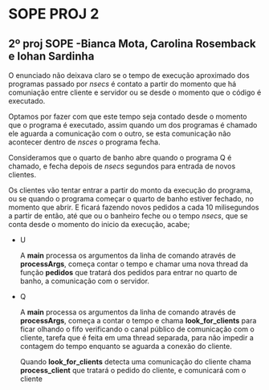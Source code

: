 # SOPE PROJ 2

## 2º proj SOPE -Bianca Mota, Carolina Rosemback e Iohan Sardinha


O enunciado não deixava claro se o tempo de execução aproximado dos programas passado por *nsecs* é contato a partir do momento que há comuniação entre cliente e servidor ou se desde o momento que o código é executado.


Optamos por fazer com que este tempo seja contado desde o momento que o programa é executado, assim quando um dos programas é chamado ele aguarda a comunicação com o outro, se esta comunicação não acontecer dentro de *nsces* o programa fecha. 


Consideramos que o quarto de banho abre quando o programa Q é chamado, e fecha depois de *nsecs* segundos para entrada de novos clientes.


Os clientes vão tentar entrar a partir do monto da execução do programa, ou se quando o programa começar o quarto de banho estiver fechado, no momento que abrir. E ficará fazendo novos pedidos a cada 10 milisegundos a partir de então, até que ou o banheiro feche ou o tempo *nsecs*, que se conta desde o momento do inicio da execução, acabe;

* U


	A **main** processa os argumentos da linha de comando através de **processArgs**, começa contar o tempo e chamar uma nova thread da função **pedidos** que tratará dos pedidos para entrar no quarto de banho, a comunicação com o servidor.
	
* Q

	A **main** processa os argumentos da linha de comando através de **processArgs**, começa a contar o tempo e chama **look_for_clients** para ficar olhando o fifo verificando o canal público de comunicação com o cliente, tarefa que é feita em uma thread separada, para não impedir a contagem do tempo enquanto se aguarda a conexão do cliente.
	
	Quando **look_for_clients** detecta uma comunicação do cliente chama **process_client** que tratará o pedido do cliente, e comunicará com o cliente
